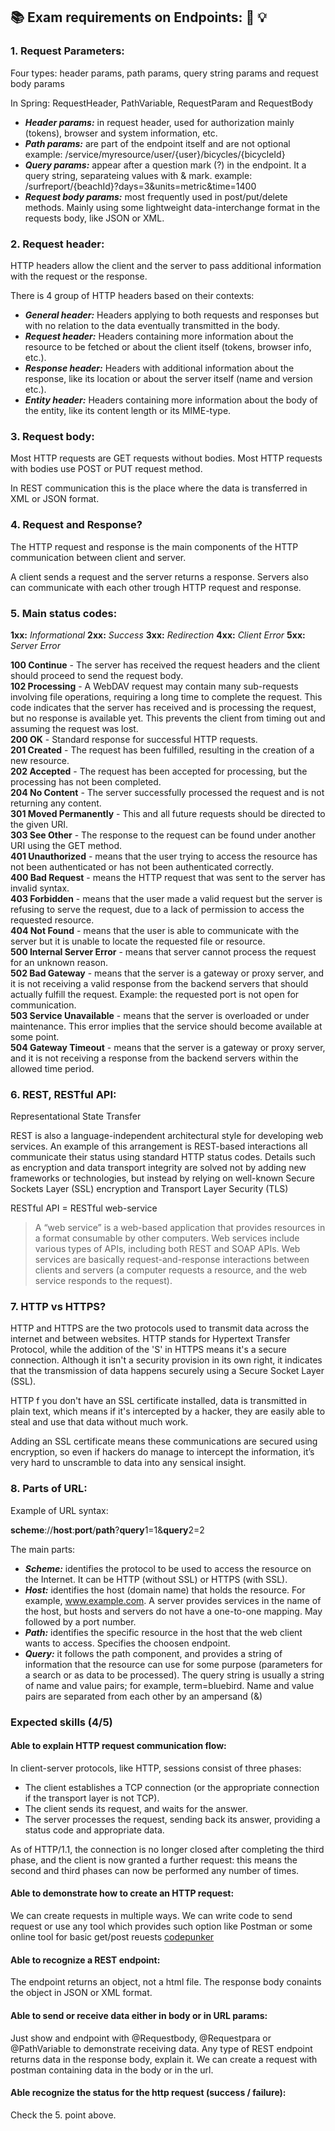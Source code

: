 ## :books: Exam requirements on Endpoints: :tada: :bulb:

### 1. Request Parameters:

Four types: header params, path params, query string params and request body params

In Spring: RequestHeader, PathVariable, RequestParam and RequestBody

- **_Header params:_** in request header, used for authorization mainly (tokens), browser and system information, etc.
- **_Path params:_** are part of the endpoint itself and are not optional
	example: /service/myresource/user/{user}/bicycles/{bicycleId}
- **_Query params:_** appear after a question mark (?) in the endpoint. It a query string, separateing values with & mark.
	example: /surfreport/{beachId}?days=3&units=metric&time=1400
- **_Request body params:_** most frequently used in post/put/delete methods. Mainly using some lightweight data-interchange format in the requests body, like JSON or XML.

### 2. Request header:

HTTP headers allow the client and the server to pass additional information with the request or the response.

There is 4 group of HTTP headers based on their contexts:
- **_General header:_** Headers applying to both requests and responses but with no relation to the data eventually transmitted in the body.
- **_Request header:_** Headers containing more information about the resource to be fetched or about the client itself  (tokens, browser info, etc.).
- **_Response header:_** Headers with additional information about the response, like its location or about the server itself (name and version etc.).
- **_Entity header:_** Headers containing more information about the body of the entity, like its content length or its MIME-type.

### 3. Request body:

Most HTTP requests are GET requests without bodies. Most HTTP requests with bodies use POST or PUT request method.

In REST communication this is the place where the data is transferred in XML or JSON format.

### 4. Request and Response?

The HTTP request and response is the main components of the HTTP communication between client and server.

A client sends a request and the server returns a response. Servers also can communicate with each other trough HTTP request and response.

### 5. Main status codes:

**1xx:** _Informational_
**2xx:** _Success_
**3xx:** _Redirection_
**4xx:** _Client Error_
**5xx:** _Server Error_

**100 Continue** - The server has received the request headers and the client should proceed to send the request body. </br>
**102 Processing** - A WebDAV request may contain many sub-requests involving file operations, requiring a long time to complete the request. This code indicates that the server has received and is processing the request, but no response is available yet. This prevents the client from timing out and assuming the request was lost. </br>
**200 OK** - Standard response for successful HTTP requests. </br>
**201 Created** - The request has been fulfilled, resulting in the creation of a new resource. </br>
**202 Accepted** - The request has been accepted for processing, but the processing has not been completed. </br>
**204 No Content** - The server successfully processed the request and is not returning any content. </br>
**301 Moved Permanently** - This and all future requests should be directed to the given URI. </br>
**303 See Other** - The response to the request can be found under another URI using the GET method. </br>
**401 Unauthorized** - means that the user trying to access the resource has not been authenticated or has not been authenticated correctly. </br>
**400 Bad Request** - means the HTTP request that was sent to the server has invalid syntax. </br>
**403 Forbidden** - means that the user made a valid request but the server is refusing to serve the request, due to a lack of permission to access the requested resource. </br>
**404 Not Found** - means that the user is able to communicate with the server but it is unable to locate the requested file or resource. </br>
**500 Internal Server Error** - means that server cannot process the request for an unknown reason. </br>
**502 Bad Gateway** - means that the server is a gateway or proxy server, and it is not receiving a valid response from the backend servers that should actually fulfill the request.
Example: the requested port is not open for communication. </br>
**503 Service Unavailable** - means that the server is overloaded or under maintenance. This error implies that the service should become available at some point. </br>
**504 Gateway Timeout** - means that the server is a gateway or proxy server, and it is not receiving a response from the backend servers within the allowed time period. </br>

### 6. REST, RESTful API:

Representational State Transfer

REST is also a language-independent architectural style for developing web services. An example of this arrangement is REST-based interactions all communicate their status using standard HTTP status codes. Details such as encryption and data transport integrity are solved not by adding new frameworks or technologies, but instead by relying on well-known Secure Sockets Layer (SSL) encryption and Transport Layer Security (TLS)

RESTful API = RESTful web-service

> A “web service” is a web-based application that provides resources in a format consumable by other computers. Web services include various types of APIs, including both REST and SOAP APIs. Web services are basically request-and-response interactions between clients and servers (a computer requests a resource, and the web service responds to the request).

### 7. HTTP vs HTTPS?

HTTP and HTTPS are the two protocols used to transmit data across the internet and between websites. HTTP stands for Hypertext Transfer Protocol, while the addition of the 'S' in HTTPS means it's a secure connection. Although it isn't a security provision in its own right, it indicates that the transmission of data happens securely using a Secure Socket Layer (SSL).

HTTP f you don't have an SSL certificate installed, data is transmitted in plain text, which means if it's intercepted by a hacker, they are easily able to steal and use that data without much work.

Adding an SSL certificate means these communications are secured using encryption, so even if hackers do manage to intercept the information, it’s very hard to unscramble to data into any sensical insight.

### 8. Parts of URL:

Example of URL syntax:

**scheme**://**host**:**port**/**path**?**query**1=1&**query**2=2

The main parts:

- **_Scheme:_** identifies the protocol to be used to access the resource on the Internet. It can be HTTP (without SSL) or HTTPS (with SSL).
- **_Host:_** identifies the host (domain name) that holds the resource. For example, www.example.com. A server provides services in the name of the host, but hosts and servers do not have a one-to-one mapping. May followed by a port number.
- **_Path:_** identifies the specific resource in the host that the web client wants to access. Specifies the choosen endpoint.
- **_Query:_** it follows the path component, and provides a string of information that the resource can use for some purpose (parameters for a search or as data to be processed). The query string is usually a string of name and value pairs; for example, term=bluebird. Name and value pairs are separated from each other by an ampersand (&)

### Expected skills (4/5)

#### Able to explain HTTP request communication flow:

In client-server protocols, like HTTP, sessions consist of three phases:
- The client establishes a TCP connection (or the appropriate connection if the transport layer is not TCP).
- The client sends its request, and waits for the answer.
- The server processes the request, sending back its answer, providing a status code and appropriate data.

As of HTTP/1.1, the connection is no longer closed after completing the third phase, and the client is now granted a further request: this means the second and third phases can now be performed any number of times.

#### Able to demonstrate how to create an HTTP request:

We can create requests in multiple ways. We can write code to send request or use any tool which provides such option like Postman or some online tool for basic get/post reuests [codepunker](https://www.codepunker.com/tools/http-requests)

#### Able to recognize a REST endpoint:

The endpoint returns an object, not a html file. The response body conaints the object in JSON or XML format.

#### Able to send or receive data either in body or in URL params:

Just show and endpoint with @Requestbody, @Requestpara or @PathVariable to demonstrate receiving data.
Any type of REST endpoint returns data in the response body, explain it. We can create a request with postman containing data in the body or in the url.

#### Able recognize the status for the http request (success / failure):

Check the 5. point above.
